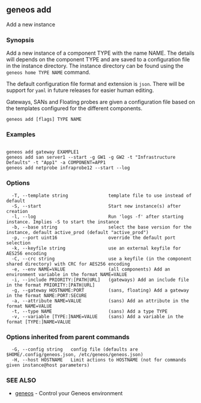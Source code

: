 ## geneos add

Add a new instance

### Synopsis


Add a new instance of a component TYPE with the name NAME. The
details will depends on the component TYPE and are saved to a
configuration file in the instance directory. The instance directory
can be found using the `geneos home TYPE NAME` command.

The default configuration file format and extension is `json`. There will
be support for `yaml` in future releases for easier human editing.
	
Gateways, SANs and Floating probes are given a configuration file
based on the templates configured for the different components.


```
geneos add [flags] TYPE NAME
```

### Examples

```

geneos add gateway EXAMPLE1
geneos add san server1 --start -g GW1 -g GW2 -t "Infrastructure Defaults" -t "App1" -a COMPONENT=APP1
geneos add netprobe infraprobe12 --start --log

```

### Options

```
  -T, --template string               template file to use instead of default
  -S, --start                         Start new instance(s) after creation
  -l, --log                           Run 'logs -f' after starting instance. Implies -S to start the instance
  -b, --base string                   select the base version for the instance, default active_prod (default "active_prod")
  -p, --port uint16                   override the default port selection
  -k, --keyfile string                use an external keyfile for AES256 encoding
  -C, --crc string                    use a keyfile (in the component shared directory) with CRC for AES256 encoding
  -e, --env NAME=VALUE                (all components) Add an environment variable in the format NAME=VALUE
  -i, --include PRIORITY:[PATH|URL]   (gateways) Add an include file in the format PRIORITY:[PATH|URL]
  -g, --gateway HOSTNAME:PORT         (sans, floating) Add a gateway in the format NAME:PORT:SECURE
  -a, --attribute NAME=VALUE          (sans) Add an attribute in the format NAME=VALUE
  -t, --type NAME                     (sans) Add a type TYPE
  -v, --variable [TYPE:]NAME=VALUE    (sans) Add a variable in the format [TYPE:]NAME=VALUE
```

### Options inherited from parent commands

```
  -G, --config string   config file (defaults are $HOME/.config/geneos.json, /etc/geneos/geneos.json)
  -H, --host HOSTNAME   Limit actions to HOSTNAME (not for commands given instance@host parameters)
```

### SEE ALSO

* [geneos](geneos.md)	 - Control your Geneos environment

